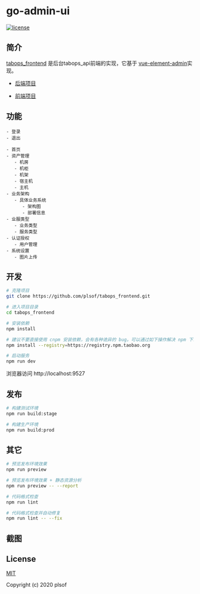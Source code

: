 # go-admin-ui

  <a href="https://github.com/plsof/tabops_frontend/blob/master/LICENSE">
    <img src="https://img.shields.io/github/license/mashape/apistatus.svg" alt="license">
  </a>


## 简介

[tabops_frontend](https://github.com/plsof/tabops_frontend) 是后台tabops_api前端的实现，它基于 [vue-element-admin](https://panjiachen.github.io/vue-element-admin)实现。

- [后端项目](https://github.com/plsof/tabops_api)

- [前端项目](https://github.com/plsof/tabops_frontend)



## 功能

```
- 登录
- 退出

- 首页
- 资产管理
   - 机房
   - 机柜
   - 机架
   - 宿主机
   - 主机
- 业务架构
   - 具体业务系统
      - 架构图
      - 部署信息
- 业服类型
   - 业务类型
   - 服务类型
- 认证授权
   - 用户管理
- 系统设置
   - 图片上传

```

## 开发

```bash
# 克隆项目
git clone https://github.com/plsof/tabops_frontend.git

# 进入项目目录
cd tabops_frontend

# 安装依赖
npm install

# 建议不要直接使用 cnpm 安装依赖，会有各种诡异的 bug。可以通过如下操作解决 npm 下载速度慢的问题
npm install --registry=https://registry.npm.taobao.org

# 启动服务
npm run dev
```

浏览器访问 http://localhost:9527

## 发布

```bash
# 构建测试环境
npm run build:stage

# 构建生产环境
npm run build:prod
```

## 其它

```bash
# 预览发布环境效果
npm run preview

# 预览发布环境效果 + 静态资源分析
npm run preview -- --report

# 代码格式检查
npm run lint

# 代码格式检查并自动修复
npm run lint -- --fix
```


## 截图


## License

[MIT](https://github.com/plsof/tabops_frontend/blob/master/LICENSE)

Copyright (c) 2020 plsof